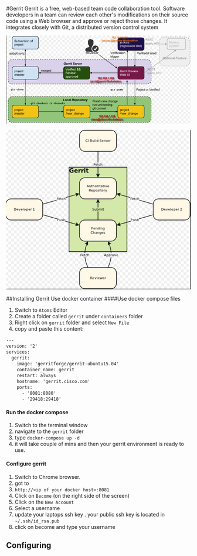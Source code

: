 #Gerrit
Gerrit is a free, web-based team code collaboration tool. Software developers in a team can review each other's modifications on their source code using a Web browser and approve or reject those changes. It integrates closely with Git, a distributed version control system

![gerrit](/images/gerrit-101.png)

![gerrit](/images/gerrit-2.png)


##Installing Gerrit
Use docker container
####Use docker compose files

1. Switch to `Atoms` Editor
2. Create a folder called `gerrit` under `containers` folder
3. Right click on `gerrit` folder and select `New File`
4. copy and paste this content:

```
---
version: '2'
services:
  gerrit:
    image: 'gerritforge/gerrit-ubuntu15.04'
    container_name: gerrit
    restart: always
    hostname: 'gerrit.cisco.com'
    ports:
      - '8081:8080'
      - '29418:29418'

```

#### Run the docker compose
1. Switch to the terminal window
2. navigate to the `gerrit` folder
3. type  `docker-compose up -d`
4. it will take couple of mins and then your gerrit environment is ready to use.


#### Configure gerrit
1. Switch to Chrome browser.
2. got to
3. `http://<ip of your docker host>:8081`
4. Click on `Become`  (on the right side of the screen)
5. Click on the `New Account`
6. Select a username
7. update your laptops ssh key . your public ssh key is located in `~/.ssh/id_rsa.pub`
8. click on become and type your username

## Configuring
